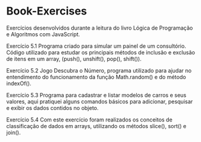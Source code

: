 # Book-Exercises

Exercícios desenvolvidos durante a leitura do livro Lógica de Programação e Algoritmos com JavaScript.

Exercício 5.1
  Programa criado para simular um painel de um consultório. Código utilizado para estudar os principais métodos 
de inclusão e exclusão de itens em um array, (push(), unshift(), pop(), shift()).

Exercício 5.2
  Jogo Descubra o Número, programa utilizado para ajudar no entendimento do funcionamento da função Math.random() e do método indexOf().
  
Exercício 5.3
  Programa para cadastrar e listar modelos de carros e seus valores, aqui pratiquei alguns comandos básicos para adicionar, pesquisar e exibir os dados contidos no objeto.

Exercício 5.4
  Com este exercício foram realizados os conceitos de classificação de dados em arrays, utilizando os métodos slice(), sort() e join().

